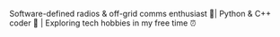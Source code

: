 Software-defined radios & off-grid comms enthusiast 📡| 
Python & C++ coder 🐍 |
Exploring tech hobbies in my free time ⏰

<!---
reppiZ/reppiZ is a ✨ special ✨ repository because its `README.md` (this file) appears on your GitHub profile.
You can click the Preview link to take a look at your changes.
--->
